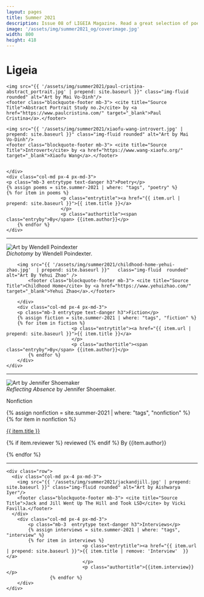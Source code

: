 ```yaml
---
layout: pages
title: Summer 2021
description: Issue 08 of LIGEIA Magazine. Read a great selection of poetry, fiction, nonfiction, and interviews.
image: '/assets/img/summer2021_og/coverimage.jpg'
width: 800
height: 418
---
```

<div class="jumbotron jumbotron-fluid padding-main">
	<div class="container h-100">
		<div class="row h-100">
			<div class="col text-center my-auto pb-4">
				<div class="m-3 p-2 m-md-4 p-md-3">
					<h1 class="text-center display-4  ligeia-title">
            Ligeia
          </h1>
				</div>
			</div>
		</div>
	</div>
</div>
<div class="container mt-4">

<div class="row">
	<div class="col-md px-4 px-md-3">

	<img src="{{ '/assets/img/summer2021/paul-cristina-abstract_portrait.jpg' | prepend: site.baseurl }}" class="img-fluid rounded" alt="Art by Mai Vo-Dinh"/>
	<footer class="blockquote-footer mb-3"> <cite title="Source Title">Abstract Portrait Study no.2</cite> by <a href="https://www.paulcristina.com/" target="_blank">Paul Cristina</a>.</footer>

	<img src="{{ '/assets/img/summer2021/xiaofu-wang-introvert.jpg' | prepend: site.baseurl }}" class="img-fluid rounded" alt="Art by Mai Vo-Dinh"/>
	<footer class="blockquote-footer mb-3"> <cite title="Source Title">Introvert</cite> by <a href="https://www.wang-xiaofu.org/" target="_blank">Xiaofu Wang</a>.</footer>


	</div>
	<div class="col-md px-4 px-md-3">
	<p class="mb-3 entrytype text-danger h3">Poetry</p>
	{% assign poems = site.summer-2021 | where: "tags", "poetry" %}
	{% for item in poems %}
						<p class="entrytitle"><a href="{{ item.url | prepend: site.baseurl }}">{{ item.title }}</a>
						</p>
						<p class="authortitle"><span class="entryby">By</span> {{item.author}}</p>
	    {% endfor %}
	</div>
</div>
<hr />

<div class="row">
		<div class="col-md px-4 px-md-3">
		<img src="{{ '/assets/img/summer2021/dichotomy.jpg' | prepend: site.baseurl }}"   class="img-fluid  rounded" alt="Art by Wendell Poindexter" />
		<footer class="blockquote-footer mb-3"> <cite title="Source Title">Dichotomy</cite> by Wendell Poindexter.</footer>

		<img src="{{ '/assets/img/summer2021/childhood-home-yehui-zhao.jpg'  | prepend: site.baseurl }}"   class="img-fluid  rounded" alt="Art By Yehui Zhao" />
			<footer class="blockquote-footer mb-3"> <cite title="Source Title">Childhood Home</cite> by <a href="https://www.yehuizhao.com/" target="_blank">Yehui Zhao</a>.</footer>

		</div>
		<div class="col-md px-4 px-md-3">
		<p class="mb-3 entrytype text-danger h3">Fiction</p>
		{% assign fiction = site.summer-2021 | where: "tags", "fiction" %}
		{% for item in fiction %}
							<p class="entrytitle"><a href="{{ item.url | prepend: site.baseurl }}">{{ item.title }}</a>
							</p>
							<p class="authortitle"><span class="entryby">By</span> {{item.author}}</p>
		    {% endfor %}
		</div>
	</div>
<hr />

  <div class="row">
    <div class="col-md px-4 px-md-3">
		<img src="{{ '/assets/img/summer2021/reflecting_absence.jpg' | prepend: site.baseurl }}" class="img-fluid rounded" alt="Art by Jennifer Shoemaker"/>
			<footer class="blockquote-footer mb-3"> <cite title="Source Title">Reflecting Absence</cite> by Jennifer Shoemaker.</footer>
    </div>
		<div class="col-md px-4 px-md-3">
			<p class="mb-3  entrytype text-danger h3">Nonfiction</p>
			{% assign nonfiction = site.summer-2021 | where: "tags", "nonfiction" %}
			{% for item in nonfiction %}
								<p class="entrytitle"><a href="{{ item.url | prepend: site.baseurl }}">{{ item.title }}</a>
								</p>
								<p class="authortitle"><span class="entryby">{% if item.reviewer %} reviewed {% endif %} By</span> {{item.author}}</p>
					{% endfor %}
		</div>
  </div>
  <hr />

	<div class="row">
	  <div class="col-md px-4 px-md-3">
		<img src="{{ '/assets/img/summer2021/jackandjill.jpg' | prepend: site.baseurl }}" class="img-fluid rounded" alt="Art by Aishwarya Iyer"/>
		<footer class="blockquote-footer mb-3"> <cite title="Source Title">Jack and Jill Went Up The Hill and Took LSD</cite> by Vicki Favilla.</footer>
	  </div>
		<div class="col-md px-4 px-md-3">
			<p class="mb-3  entrytype text-danger h3">Interviews</p>
			{% assign interviews = site.summer-2021 | where: "tags", "interview" %}
			{% for item in interviews %}
								<p class="entrytitle"><a href="{{ item.url | prepend: site.baseurl }}">{{ item.title | remove: 'Interview'  }}</a>
								</p>
								<p class="authortitle">{{item.interview}}</p>
					{% endfor %}
		</div>
	</div>
</div>
